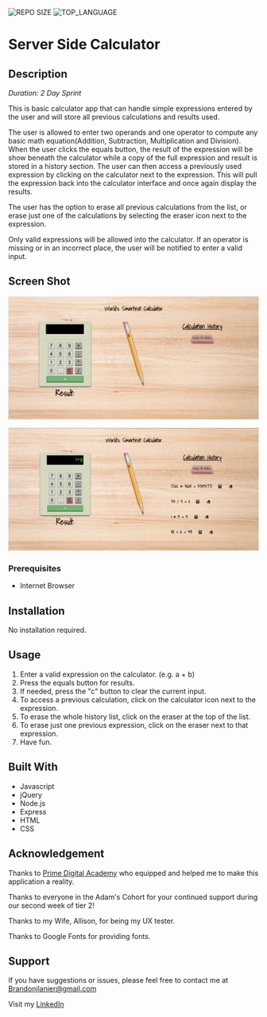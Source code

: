 ![REPO SIZE](https://img.shields.io/github/repo-size/brandon-lanier/weekend-jquery-salary-calculator.svg?style=flat-square)
![TOP_LANGUAGE](https://img.shields.io/github/languages/top/brandon-lanier/weekend-jquery-salary-calculator.svg?style=flat-square)
# Server Side Calculator

## Description

_Duration: 2 Day Sprint_

This is basic calculator app that can handle simple expressions entered by the user and will store all previous calculations and results used.

The user is allowed to enter two operands and one operator to compute any basic math equation(Addition, Subtraction, Multiplication and Division).  When the user clicks the equals button, the result of the expression will be show beneath the calculator while a copy of the full expression and result is stored in a history section.  The user can then access a previously used expression by clicking on the calculator next to the expression.  This will pull the expression back into the calculator interface and once again display the results.

The user has the option to erase all previous calculations from the list, or erase just one of the calculations by selecting the eraser icon next to the expression.

Only valid expressions will be allowed into the calculator.  If an operator is missing or in an incorrect place, the user will be notified to enter a valid input.
## Screen Shot

![alt text](https://github.com/Brandon-Lanier/weekend-jquery-server-calculator/blob/master/server/public/screenshot1.png?raw=true)

![alt text](https://github.com/Brandon-Lanier/weekend-jquery-server-calculator/blob/master/server/public/screenshot2.png?raw=true)

### Prerequisites

- Internet Browser

## Installation

No installation required.

## Usage

1. Enter a valid expression on the calculator. (e.g. a + b)
2. Press the equals button for results.
3. If needed, press the "c" button to clear the current input.
4. To access a previous calculation, click on the calculator icon next to the expression.
5. To erase the whole history list, click on the eraser at the top of the list.
6. To erase just one previous expression, click on the eraser next to that expression.
7. Have fun.

## Built With

- Javascript
- jQuery
- Node.js
- Express
- HTML
- CSS
## Acknowledgement
Thanks to [Prime Digital Academy](www.primeacademy.io) who equipped and helped me to make this application a reality. 

Thanks to everyone in the Adam's Cohort for your continued support during our second week of tier 2!

Thanks to my Wife, Allison, for being my UX tester.

Thanks to Google Fonts for providing fonts.

## Support
If you have suggestions or issues, please feel free to contact me at [Brandonjlanier@gmail.com](mailto:brandonjlanier@gmail.com)

Visit my [LinkedIn](https://www.linkedin.com/in/brandon-lanier-b5678b26/)

